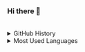 
### Hi there 👋




<!---- 💻 See my full portfolio at **[`deepakkaushal.in`](https://deepakkaushal.in)**!-->
<br>

<div>
<details>
  <summary>GitHub History</summary>
  <p><img align="center" src="https://github-readme-streak-stats.herokuapp.com/?user=deepak3211&" alt="deepak3211" /></p>

</details>
</div>

<div>
<details>
  <summary>Most Used Languages</summary>

<p><img align="center" src="https://github-readme-stats.vercel.app/api/top-langs?username=deepak3211&show_icons=true&locale=en&layout=compact" alt="deepak3211" /></p>
</details>
</div>
